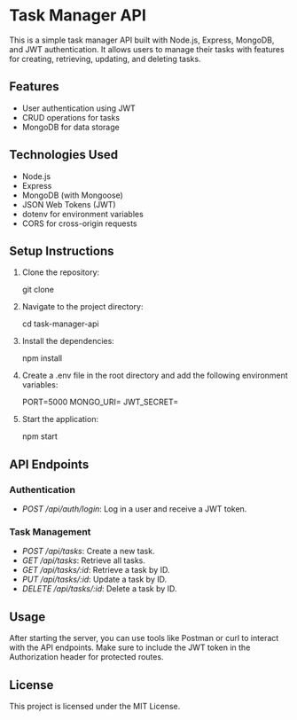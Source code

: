 # Task Manager API

This is a simple task manager API built with Node.js, Express, MongoDB, and JWT authentication. It allows users to manage their tasks with features for creating, retrieving, updating, and deleting tasks.

## Features

- User authentication using JWT
- CRUD operations for tasks
- MongoDB for data storage

## Technologies Used

- Node.js
- Express
- MongoDB (with Mongoose)
- JSON Web Tokens (JWT)
- dotenv for environment variables
- CORS for cross-origin requests

## Setup Instructions

1. Clone the repository:
   
   git clone <repository-url>
   

2. Navigate to the project directory:
   
   cd task-manager-api
   

3. Install the dependencies:
   
   npm install
   

4. Create a .env file in the root directory and add the following environment variables:
   
   PORT=5000
   MONGO_URI=<your-mongodb-uri>
   JWT_SECRET=<your-jwt-secret>
   

5. Start the application:
   
   npm start
   

## API Endpoints

### Authentication

- *POST /api/auth/login*: Log in a user and receive a JWT token.

### Task Management

- *POST /api/tasks*: Create a new task.
- *GET /api/tasks*: Retrieve all tasks.
- *GET /api/tasks/:id*: Retrieve a task by ID.
- *PUT /api/tasks/:id*: Update a task by ID.
- *DELETE /api/tasks/:id*: Delete a task by ID.

## Usage

After starting the server, you can use tools like Postman or curl to interact with the API endpoints. Make sure to include the JWT token in the Authorization header for protected routes.

## License

This project is licensed under the MIT License.
